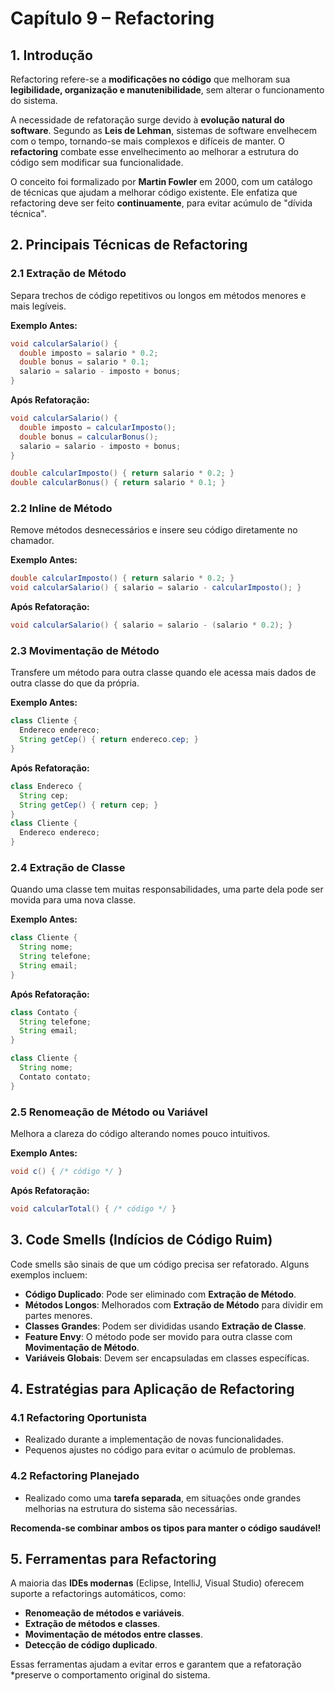 # Capítulo 9 – Refactoring  

## 1. Introdução  
Refactoring refere-se a **modificações no código** que melhoram sua **legibilidade, organização e manutenibilidade**, sem alterar o funcionamento do sistema.  

A necessidade de refatoração surge devido à **evolução natural do software**. Segundo as **Leis de Lehman**, sistemas de software envelhecem com o tempo, tornando-se mais complexos e difíceis de manter. O **refactoring** combate esse envelhecimento ao melhorar a estrutura do código sem modificar sua funcionalidade.  

O conceito foi formalizado por **Martin Fowler** em 2000, com um catálogo de técnicas que ajudam a melhorar código existente. Ele enfatiza que refactoring deve ser feito **continuamente**, para evitar acúmulo de "dívida técnica".  

## 2. Principais Técnicas de Refactoring  

### 2.1 Extração de Método  
Separa trechos de código repetitivos ou longos em métodos menores e mais legíveis.  

**Exemplo Antes:**  
```java
void calcularSalario() {
  double imposto = salario * 0.2;
  double bonus = salario * 0.1;
  salario = salario - imposto + bonus;
}
```
**Após Refatoração:**  
```java
void calcularSalario() {
  double imposto = calcularImposto();
  double bonus = calcularBonus();
  salario = salario - imposto + bonus;
}

double calcularImposto() { return salario * 0.2; }
double calcularBonus() { return salario * 0.1; }
```

### 2.2 Inline de Método  
Remove métodos desnecessários e insere seu código diretamente no chamador.  

**Exemplo Antes:**  
```java
double calcularImposto() { return salario * 0.2; }
void calcularSalario() { salario = salario - calcularImposto(); }
```
**Após Refatoração:**  
```java
void calcularSalario() { salario = salario - (salario * 0.2); }
```

### 2.3 Movimentação de Método  
Transfere um método para outra classe quando ele acessa mais dados de outra classe do que da própria.  

**Exemplo Antes:**  
```java
class Cliente {
  Endereco endereco;
  String getCep() { return endereco.cep; }
}
```
**Após Refatoração:**  
```java
class Endereco {
  String cep;
  String getCep() { return cep; }
}
class Cliente {
  Endereco endereco;
}
```

### 2.4 Extração de Classe  
Quando uma classe tem muitas responsabilidades, uma parte dela pode ser movida para uma nova classe.  

**Exemplo Antes:**  
```java
class Cliente {
  String nome;
  String telefone;
  String email;
}
```
**Após Refatoração:**  
```java
class Contato {
  String telefone;
  String email;
}

class Cliente {
  String nome;
  Contato contato;
}
```

### 2.5 Renomeação de Método ou Variável  
Melhora a clareza do código alterando nomes pouco intuitivos.  

**Exemplo Antes:**  
```java
void c() { /* código */ }
```
**Após Refatoração:**  
```java
void calcularTotal() { /* código */ }
```

## 3. Code Smells (Indícios de Código Ruim)  
Code smells são sinais de que um código precisa ser refatorado. Alguns exemplos incluem:  

- **Código Duplicado**: Pode ser eliminado com **Extração de Método**.  
- **Métodos Longos**: Melhorados com **Extração de Método** para dividir em partes menores.  
- **Classes Grandes**: Podem ser divididas usando **Extração de Classe**.  
- **Feature Envy**: O método pode ser movido para outra classe com **Movimentação de Método**.  
- **Variáveis Globais**: Devem ser encapsuladas em classes específicas.  

## 4. Estratégias para Aplicação de Refactoring  

### 4.1 Refactoring Oportunista  
- Realizado durante a implementação de novas funcionalidades.  
- Pequenos ajustes no código para evitar o acúmulo de problemas.  

### 4.2 Refactoring Planejado  
- Realizado como uma **tarefa separada**, em situações onde grandes melhorias na estrutura do sistema são necessárias.  

**Recomenda-se combinar ambos os tipos para manter o código saudável!**  

## 5. Ferramentas para Refactoring  
A maioria das **IDEs modernas** (Eclipse, IntelliJ, Visual Studio) oferecem suporte a refactorings automáticos, como:  
- **Renomeação de métodos e variáveis**.  
- **Extração de métodos e classes**.  
- **Movimentação de métodos entre classes**.  
- **Detecção de código duplicado**.  

Essas ferramentas ajudam a evitar erros e garantem que a refatoração *preserve o comportamento original do sistema.  

